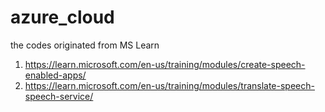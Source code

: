 # azure_cloud
the codes originated from MS Learn
1. https://learn.microsoft.com/en-us/training/modules/create-speech-enabled-apps/
2. https://learn.microsoft.com/en-us/training/modules/translate-speech-speech-service/
